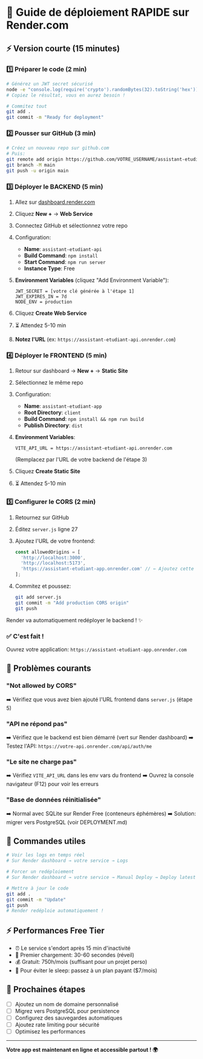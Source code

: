 # 🚀 Guide de déploiement RAPIDE sur Render.com

## ⚡ Version courte (15 minutes)

### 1️⃣ Préparer le code (2 min)

```bash
# Générez un JWT secret sécurisé
node -e "console.log(require('crypto').randomBytes(32).toString('hex'))"
# Copiez le résultat, vous en aurez besoin !

# Commitez tout
git add .
git commit -m "Ready for deployment"
```

### 2️⃣ Pousser sur GitHub (3 min)

```bash
# Créez un nouveau repo sur github.com
# Puis:
git remote add origin https://github.com/VOTRE_USERNAME/assistant-etudiant.git
git branch -M main
git push -u origin main
```

### 3️⃣ Déployer le BACKEND (5 min)

1. Allez sur [dashboard.render.com](https://dashboard.render.com)
2. Cliquez **New +** → **Web Service**
3. Connectez GitHub et sélectionnez votre repo
4. Configuration:
   - **Name**: `assistant-etudiant-api`
   - **Build Command**: `npm install`
   - **Start Command**: `npm run server`
   - **Instance Type**: Free

5. **Environment Variables** (cliquez "Add Environment Variable"):
   ```
   JWT_SECRET = [votre clé générée à l'étape 1]
   JWT_EXPIRES_IN = 7d
   NODE_ENV = production
   ```

6. Cliquez **Create Web Service**
7. ⏳ Attendez 5-10 min
8. **Notez l'URL** (ex: `https://assistant-etudiant-api.onrender.com`)

### 4️⃣ Déployer le FRONTEND (5 min)

1. Retour sur dashboard → **New +** → **Static Site**
2. Sélectionnez le même repo
3. Configuration:
   - **Name**: `assistant-etudiant-app`
   - **Root Directory**: `client`
   - **Build Command**: `npm install && npm run build`
   - **Publish Directory**: `dist`

4. **Environment Variables**:
   ```
   VITE_API_URL = https://assistant-etudiant-api.onrender.com
   ```
   (Remplacez par l'URL de votre backend de l'étape 3)

5. Cliquez **Create Static Site**
6. ⏳ Attendez 5-10 min

### 5️⃣ Configurer le CORS (2 min)

1. Retournez sur GitHub
2. Éditez `server.js` ligne 27
3. Ajoutez l'URL de votre frontend:
   ```javascript
   const allowedOrigins = [
     'http://localhost:3000',
     'http://localhost:5173',
     'https://assistant-etudiant-app.onrender.com' // ← Ajoutez cette ligne
   ];
   ```

4. Commitez et poussez:
   ```bash
   git add server.js
   git commit -m "Add production CORS origin"
   git push
   ```

Render va automatiquement redéployer le backend ! ✨

### ✅ C'est fait !

Ouvrez votre application: `https://assistant-etudiant-app.onrender.com`

## 🐛 Problèmes courants

### "Not allowed by CORS"
➡️ Vérifiez que vous avez bien ajouté l'URL frontend dans `server.js` (étape 5)

### "API ne répond pas"
➡️ Vérifiez que le backend est bien démarré (vert sur Render dashboard)
➡️ Testez l'API: `https://votre-api.onrender.com/api/auth/me`

### "Le site ne charge pas"
➡️ Vérifiez `VITE_API_URL` dans les env vars du frontend
➡️ Ouvrez la console navigateur (F12) pour voir les erreurs

### "Base de données réinitialisée"
➡️ Normal avec SQLite sur Render Free (conteneurs éphémères)
➡️ Solution: migrer vers PostgreSQL (voir DEPLOYMENT.md)

## 📝 Commandes utiles

```bash
# Voir les logs en temps réel
# Sur Render dashboard → votre service → Logs

# Forcer un redéploiement
# Sur Render dashboard → votre service → Manual Deploy → Deploy latest commit

# Mettre à jour le code
git add .
git commit -m "Update"
git push
# Render redéploie automatiquement !
```

## ⚡ Performances Free Tier

- ⏰ Le service s'endort après 15 min d'inactivité
- 🐌 Premier chargement: 30-60 secondes (réveil)
- 💰 Gratuit: 750h/mois (suffisant pour un projet perso)
- 🚀 Pour éviter le sleep: passez à un plan payant ($7/mois)

## 🎉 Prochaines étapes

- [ ] Ajoutez un nom de domaine personnalisé
- [ ] Migrez vers PostgreSQL pour persistence
- [ ] Configurez des sauvegardes automatiques
- [ ] Ajoutez rate limiting pour sécurité
- [ ] Optimisez les performances

---

**Votre app est maintenant en ligne et accessible partout ! 🌍**
